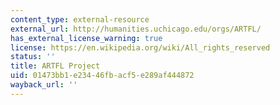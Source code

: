 ```yaml
---
content_type: external-resource
external_url: http://humanities.uchicago.edu/orgs/ARTFL/
has_external_license_warning: true
license: https://en.wikipedia.org/wiki/All_rights_reserved
status: ''
title: ARTFL Project
uid: 01473bb1-e234-46fb-acf5-e289af444872
wayback_url: ''
---
```

